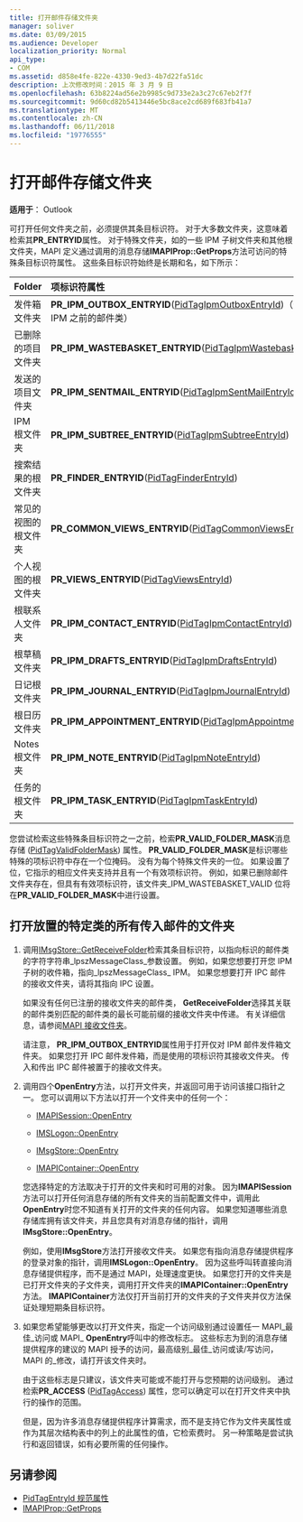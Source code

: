 ```yaml
---
title: 打开邮件存储文件夹
manager: soliver
ms.date: 03/09/2015
ms.audience: Developer
localization_priority: Normal
api_type:
- COM
ms.assetid: d858e4fe-822e-4330-9ed3-4b7d22fa51dc
description: 上次修改时间：2015 年 3 月 9 日
ms.openlocfilehash: 63b8224ad56e2b9985c9d733e2a3c27c67eb2f7f
ms.sourcegitcommit: 9d60cd82b5413446e5bc8ace2cd689f683fb41a7
ms.translationtype: MT
ms.contentlocale: zh-CN
ms.lasthandoff: 06/11/2018
ms.locfileid: "19776555"
---
```

# <a name="opening-a-message-store-folder"></a>打开邮件存储文件夹

**适用于**： Outlook 
  
可打开任何文件夹之前，必须提供其条目标识符。 对于大多数文件夹，这意味着检索其**PR_ENTRYID**属性。 对于特殊文件夹，如的一些 IPM 子树文件夹和其他根文件夹，MAPI 定义通过调用的消息存储**IMAPIProp::GetProps**方法可访问的特殊条目标识符属性。 这些条目标识符始终是长期和名，如下所示： 
  
|**Folder**|**项标识符属性**|
|:-----|:-----|
|发件箱文件夹  <br/> |**PR_IPM_OUTBOX_ENTRYID**([PidTagIpmOutboxEntryId](pidtagipmoutboxentryid-canonical-property.md))（仅适用于 IPM 之前的邮件类）  <br/> |
|已删除的项目文件夹  <br/> |**PR_IPM_WASTEBASKET_ENTRYID**([PidTagIpmWastebasketEntryId](pidtagipmwastebasketentryid-canonical-property.md))  <br/> |
|发送的项目文件夹  <br/> |**PR_IPM_SENTMAIL_ENTRYID**([PidTagIpmSentMailEntryId](pidtagipmsentmailentryid-canonical-property.md))  <br/> |
|IPM 根文件夹  <br/> |**PR_IPM_SUBTREE_ENTRYID**([PidTagIpmSubtreeEntryId](pidtagipmsubtreeentryid-canonical-property.md))  <br/> |
|搜索结果的根文件夹  <br/> |**PR_FINDER_ENTRYID**([PidTagFinderEntryId](pidtagfinderentryid-canonical-property.md))  <br/> |
|常见的视图的根文件夹  <br/> |**PR_COMMON_VIEWS_ENTRYID**([PidTagCommonViewsEntryId](pidtagcommonviewsentryid-canonical-property.md))  <br/> |
|个人视图的根文件夹  <br/> |**PR_VIEWS_ENTRYID**([PidTagViewsEntryId](pidtagviewsentryid-canonical-property.md))  <br/> |
|根联系人文件夹  <br/> |**PR_IPM_CONTACT_ENTRYID**([PidTagIpmContactEntryId](pidtagipmcontactentryid-canonical-property.md))  <br/> |
|根草稿文件夹  <br/> |**PR_IPM_DRAFTS_ENTRYID**([PidTagIpmDraftsEntryId](pidtagipmdraftsentryid-canonical-property.md))  <br/> |
|日记根文件夹  <br/> |**PR_IPM_JOURNAL_ENTRYID**([PidTagIpmJournalEntryId](pidtagipmjournalentryid-canonical-property.md))  <br/> |
|根日历文件夹  <br/> |**PR_IPM_APPOINTMENT_ENTRYID**([PidTagIpmAppointmentEntryId](pidtagipmappointmententryid-canonical-property.md))  <br/> |
|Notes 根文件夹  <br/> |**PR_IPM_NOTE_ENTRYID**([PidTagIpmNoteEntryId](pidtagipmnoteentryid-canonical-property.md))  <br/> |
|任务的根文件夹  <br/> |**PR_IPM_TASK_ENTRYID**([PidTagIpmTaskEntryId](pidtagipmtaskentryid-canonical-property.md))  <br/> |
   
您尝试检索这些特殊条目标识符之一之前，检索**PR\_VALID_FOLDER_MASK**消息存储 ([PidTagValidFolderMask](pidtagvalidfoldermask-canonical-property.md)) 属性。 **PR\_VALID_FOLDER_MASK**是标识哪些特殊的项标识符中存在一个位掩码。 没有为每个特殊文件夹的一位。 如果设置了位，它指示的相应文件夹支持并且有一个有效项标识符。 例如，如果已删除邮件文件夹存在，但具有有效项标识符，该文件夹\_IPM_WASTEBASKET_VALID 位将在**PR_VALID_FOLDER_MASK**中进行设置。 
  
## <a name="open-the-folder-where-all-incoming-messages-of-a-particular-class-are-placed"></a>打开放置的特定类的所有传入邮件的文件夹
  
1. 调用[IMsgStore::GetReceiveFolder](imsgstore-getreceivefolder.md)检索其条目标识符，以指向标识的邮件类的字符字符串_lpszMessageClass_参数设置。 例如，如果您想要打开您 IPM 子树的收件箱，指向_lpszMessageClass_ IPM。 如果您想要打开 IPC 邮件的接收文件夹，请将其指向 IPC 设置。 

   如果没有任何已注册的接收文件夹的邮件类， **GetReceiveFolder**选择其关联的邮件类别匹配的邮件类的最长可能前缀的接收文件夹中传递。 有关详细信息，请参阅[MAPI 接收文件夹](mapi-receive-folders.md)。 
   
   请注意， **PR_IPM_OUTBOX_ENTRYID**属性用于打开仅对 IPM 邮件发件箱文件夹。 如果您打开 IPC 邮件发件箱，而是使用的项标识符其接收文件夹。 传入和传出 IPC 邮件被置于的接收文件夹。 
    
2. 调用四个**OpenEntry**方法，以打开文件夹，并返回可用于访问该接口指针之一。 您可以调用以下方法以打开一个文件夹中的任何一个： 
    
   - [IMAPISession::OpenEntry](imapisession-openentry.md)
    
   - [IMSLogon::OpenEntry](imslogon-openentry.md)
    
   - [IMsgStore::OpenEntry](imsgstore-openentry.md)
    
   - [IMAPIContainer::OpenEntry](imapicontainer-openentry.md)
    
   您选择特定的方法取决于打开的文件夹和时可用的对象。 因为**IMAPISession**方法可以打开任何消息存储的所有文件夹的当前配置文件中，调用此**OpenEntry**时您不知道有关打开的文件夹的任何内容。 如果您知道哪些消息存储库拥有该文件夹，并且您具有对消息存储的指针，调用**IMsgStore::OpenEntry**。 
    
   例如，使用**IMsgStore**方法打开接收文件夹。 如果您有指向消息存储提供程序的登录对象的指针，调用**IMSLogon::OpenEntry**。 因为这些呼叫转直接向消息存储提供程序，而不是通过 MAPI，处理速度更快。 如果您打开的文件夹是已打开文件夹的子文件夹，调用打开文件夹的**IMAPIContainer::OpenEntry**方法。 **IMAPIContainer**方法仅打开当前打开的文件夹的子文件夹并仅方法保证处理短期条目标识符。 
    
3. 如果您希望能够更改以打开文件夹，指定一个访问级别通过设置任一 MAPI\_最佳\_访问或 MAPI\_ **OpenEntry**呼叫中的修改标志。 这些标志为到的消息存储提供程序的建议的 MAPI 授予的访问，最高级别\_最佳\_访问或读/写访问，MAPI 的\_修改，请打开该文件夹时。 

   由于这些标志是只建议，该文件夹可能或不能打开与您预期的访问级别。 通过检索**PR_ACCESS** ([PidTagAccess](pidtagaccess-canonical-property.md)) 属性，您可以确定可以在打开文件夹中执行的操作的范围。 
    
   但是，因为许多消息存储提供程序计算需求，而不是支持它作为文件夹属性或作为其层次结构表中的列上的此属性的值，它检索费时。 另一种策略是尝试执行和返回错误，如有必要所需的任何操作。
    
## <a name="see-also"></a>另请参阅

- [PidTagEntryId 规范属性](pidtagentryid-canonical-property.md) 
- [IMAPIProp::GetProps](imapiprop-getprops.md)

